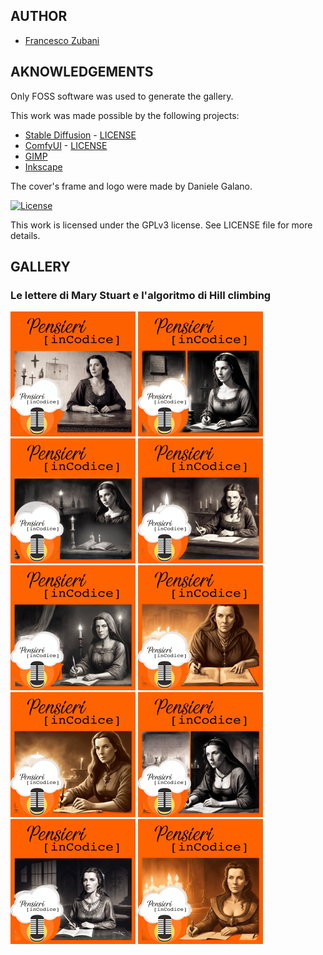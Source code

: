 ## AUTHOR

- [Francesco Zubani](https://www.linkedin.com/in/francesco-zubani-5957081a6/)

## AKNOWLEDGEMENTS

Only FOSS software was used to generate the gallery.

This work was made possible by the following projects:

- [Stable Diffusion](https://github.com/CompVis/stable-diffusion) - [LICENSE](https://github.com/CompVis/stable-diffusion/blob/main/LICENSE)
- [ComfyUI](https://github.com/comfyanonymous/ComfyUI) - [LICENSE](https://github.com/comfyanonymous/ComfyUI/blob/master/LICENSE)
- [GIMP](https://www.gimp.org/)
- [Inkscape](https://inkscape.org/)

The cover's frame and logo were made by Daniele Galano.

[![License](https://img.shields.io/badge/License-GPL%20v3-blue.svg)](http://www.gnu.org/licenses/gpl-3.0)

This work is licensed under the GPLv3 license.
See LICENSE file for more details.

## GALLERY

### Le lettere di Mary Stuart e l'algoritmo di Hill climbing

<div class="gallery">
  <a href="PIC120_01.png"><img class="thumbnail" src="thumbs/PIC120_01.png" alt="PIC120_01"></a>
  <a href="PIC120_02.png"><img class="thumbnail" src="thumbs/PIC120_02.png" alt="PIC120_02"></a>
  <a href="PIC120_03.png"><img class="thumbnail" src="thumbs/PIC120_03.png" alt="PIC120_03"></a>
  <a href="PIC120_04.png"><img class="thumbnail" src="thumbs/PIC120_04.png" alt="PIC120_04"></a>
  <a href="PIC120_05.png"><img class="thumbnail" src="thumbs/PIC120_05.png" alt="PIC120_05"></a>
  <a href="PIC120_06.png"><img class="thumbnail" src="thumbs/PIC120_06.png" alt="PIC120_06"></a>
  <a href="PIC120_07.png"><img class="thumbnail" src="thumbs/PIC120_07.png" alt="PIC120_07"></a>
  <a href="PIC120_08.png"><img class="thumbnail" src="thumbs/PIC120_08.png" alt="PIC120_08"></a>
  <a href="PIC120_09.png"><img class="thumbnail" src="thumbs/PIC120_09.png" alt="PIC120_09"></a>
  <a href="PIC120_10.png"><img class="thumbnail" src="thumbs/PIC120_10.png" alt="PIC120_10"></a>
</div>
</body>
</html>
